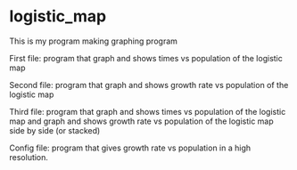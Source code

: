 # logistic_map

This is my program making graphing program

First file: program that graph and shows times vs population of the logistic map

Second file: program that graph and shows growth rate vs population of the logistic map

Third file: program that graph and shows times vs population of the logistic map and graph and shows growth rate vs population of the logistic map side by side (or stacked)

Config file: program that gives growth rate vs population in a high resolution.
